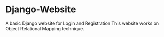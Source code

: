 # Django-Website

A basic Django website for Login and Registration
This website works on Object Relational Mapping technique. 
